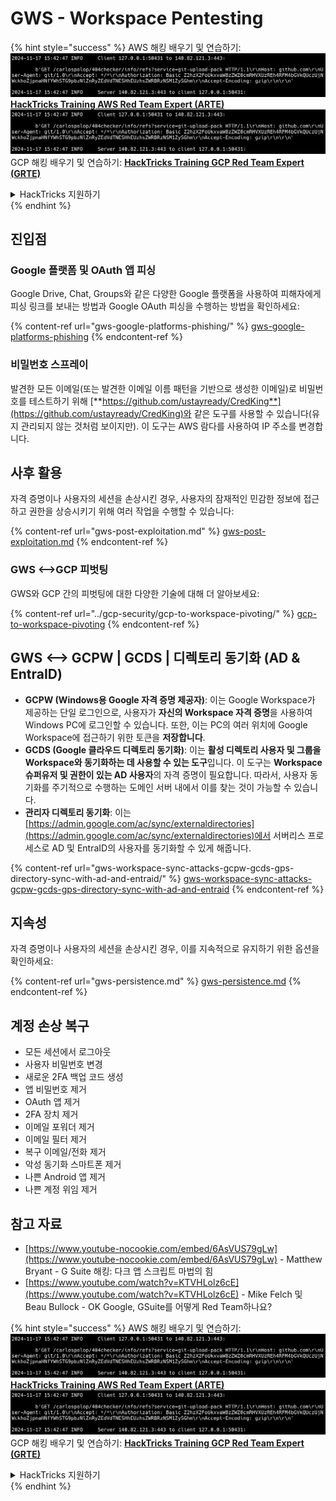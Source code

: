 # GWS - Workspace Pentesting

{% hint style="success" %}
AWS 해킹 배우기 및 연습하기:<img src="../../.gitbook/assets/image (1).png" alt="" data-size="line">[**HackTricks Training AWS Red Team Expert (ARTE)**](https://training.hacktricks.xyz/courses/arte)<img src="../../.gitbook/assets/image (1).png" alt="" data-size="line">\
GCP 해킹 배우기 및 연습하기: <img src="../../.gitbook/assets/image (2).png" alt="" data-size="line">[**HackTricks Training GCP Red Team Expert (GRTE)**<img src="../../.gitbook/assets/image (2).png" alt="" data-size="line">](https://training.hacktricks.xyz/courses/grte)

<details>

<summary>HackTricks 지원하기</summary>

* [**구독 계획**](https://github.com/sponsors/carlospolop) 확인하기!
* **💬 [**Discord 그룹**](https://discord.gg/hRep4RUj7f) 또는 [**텔레그램 그룹**](https://t.me/peass)에 참여하거나 **Twitter** 🐦 [**@hacktricks\_live**](https://twitter.com/hacktricks\_live)**를 팔로우하세요.**
* **[**HackTricks**](https://github.com/carlospolop/hacktricks) 및 [**HackTricks Cloud**](https://github.com/carlospolop/hacktricks-cloud) 깃허브 리포에 PR을 제출하여 해킹 트릭을 공유하세요.**

</details>
{% endhint %}

## 진입점

### Google 플랫폼 및 OAuth 앱 피싱

Google Drive, Chat, Groups와 같은 다양한 Google 플랫폼을 사용하여 피해자에게 피싱 링크를 보내는 방법과 Google OAuth 피싱을 수행하는 방법을 확인하세요:

{% content-ref url="gws-google-platforms-phishing/" %}
[gws-google-platforms-phishing](gws-google-platforms-phishing/)
{% endcontent-ref %}

### 비밀번호 스프레이

발견한 모든 이메일(또는 발견한 이메일 이름 패턴을 기반으로 생성한 이메일)로 비밀번호를 테스트하기 위해 [**https://github.com/ustayready/CredKing**](https://github.com/ustayready/CredKing)와 같은 도구를 사용할 수 있습니다(유지 관리되지 않는 것처럼 보이지만). 이 도구는 AWS 람다를 사용하여 IP 주소를 변경합니다.

## 사후 활용

자격 증명이나 사용자의 세션을 손상시킨 경우, 사용자의 잠재적인 민감한 정보에 접근하고 권한을 상승시키기 위해 여러 작업을 수행할 수 있습니다:

{% content-ref url="gws-post-exploitation.md" %}
[gws-post-exploitation.md](gws-post-exploitation.md)
{% endcontent-ref %}

### GWS <-->GCP 피벗팅

GWS와 GCP 간의 피벗팅에 대한 다양한 기술에 대해 더 알아보세요:

{% content-ref url="../gcp-security/gcp-to-workspace-pivoting/" %}
[gcp-to-workspace-pivoting](../gcp-security/gcp-to-workspace-pivoting/)
{% endcontent-ref %}

## GWS <--> GCPW | GCDS | 디렉토리 동기화 (AD & EntraID)

* **GCPW (Windows용 Google 자격 증명 제공자)**: 이는 Google Workspace가 제공하는 단일 로그인으로, 사용자가 **자신의 Workspace 자격 증명**을 사용하여 Windows PC에 로그인할 수 있습니다. 또한, 이는 PC의 여러 위치에 Google Workspace에 접근하기 위한 토큰을 **저장합니다**.
* **GCDS (Google 클라우드 디렉토리 동기화)**: 이는 **활성 디렉토리 사용자 및 그룹을 Workspace와 동기화하는 데 사용할 수 있는 도구**입니다. 이 도구는 **Workspace 슈퍼유저 및 권한이 있는 AD 사용자**의 자격 증명이 필요합니다. 따라서, 사용자 동기화를 주기적으로 수행하는 도메인 서버 내에서 이를 찾는 것이 가능할 수 있습니다.
* **관리자 디렉토리 동기화**: 이는 [https://admin.google.com/ac/sync/externaldirectories](https://admin.google.com/ac/sync/externaldirectories)에서 서버리스 프로세스로 AD 및 EntraID의 사용자를 동기화할 수 있게 해줍니다.

{% content-ref url="gws-workspace-sync-attacks-gcpw-gcds-gps-directory-sync-with-ad-and-entraid/" %}
[gws-workspace-sync-attacks-gcpw-gcds-gps-directory-sync-with-ad-and-entraid](gws-workspace-sync-attacks-gcpw-gcds-gps-directory-sync-with-ad-and-entraid/)
{% endcontent-ref %}

## 지속성

자격 증명이나 사용자의 세션을 손상시킨 경우, 이를 지속적으로 유지하기 위한 옵션을 확인하세요:

{% content-ref url="gws-persistence.md" %}
[gws-persistence.md](gws-persistence.md)
{% endcontent-ref %}

## 계정 손상 복구

* 모든 세션에서 로그아웃
* 사용자 비밀번호 변경
* 새로운 2FA 백업 코드 생성
* 앱 비밀번호 제거
* OAuth 앱 제거
* 2FA 장치 제거
* 이메일 포워더 제거
* 이메일 필터 제거
* 복구 이메일/전화 제거
* 악성 동기화 스마트폰 제거
* 나쁜 Android 앱 제거
* 나쁜 계정 위임 제거

## 참고 자료

* [https://www.youtube-nocookie.com/embed/6AsVUS79gLw](https://www.youtube-nocookie.com/embed/6AsVUS79gLw) - Matthew Bryant - G Suite 해킹: 다크 앱 스크립트 마법의 힘
* [https://www.youtube.com/watch?v=KTVHLolz6cE](https://www.youtube.com/watch?v=KTVHLolz6cE) - Mike Felch 및 Beau Bullock - OK Google, GSuite를 어떻게 Red Team하나요?

{% hint style="success" %}
AWS 해킹 배우기 및 연습하기:<img src="../../.gitbook/assets/image (1).png" alt="" data-size="line">[**HackTricks Training AWS Red Team Expert (ARTE)**](https://training.hacktricks.xyz/courses/arte)<img src="../../.gitbook/assets/image (1).png" alt="" data-size="line">\
GCP 해킹 배우기 및 연습하기: <img src="../../.gitbook/assets/image (2).png" alt="" data-size="line">[**HackTricks Training GCP Red Team Expert (GRTE)**<img src="../../.gitbook/assets/image (2).png" alt="" data-size="line">](https://training.hacktricks.xyz/courses/grte)

<details>

<summary>HackTricks 지원하기</summary>

* [**구독 계획**](https://github.com/sponsors/carlospolop) 확인하기!
* **💬 [**Discord 그룹**](https://discord.gg/hRep4RUj7f) 또는 [**텔레그램 그룹**](https://t.me/peass)에 참여하거나 **Twitter** 🐦 [**@hacktricks\_live**](https://twitter.com/hacktricks\_live)**를 팔로우하세요.**
* **[**HackTricks**](https://github.com/carlospolop/hacktricks) 및 [**HackTricks Cloud**](https://github.com/carlospolop/hacktricks-cloud) 깃허브 리포에 PR을 제출하여 해킹 트릭을 공유하세요.**

</details>
{% endhint %}
